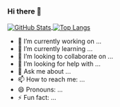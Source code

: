 ### Hi there 👋

<a href="https://github.com/drarahimi">
  <img align="center" alt="GitHub Stats" src="https://github-readme-stats.vercel.app/api?username=drarahimi&theme=algolia&show_icons=true&include_all_commits=true" />
</a>
<a href="https://github.com/drarahimi">
  <img align="center" alt="Top Langs" src="https://github-readme-stats.vercel.app/api/top-langs/?username=drarahimi&theme=algolia&layout=compact" />
</a>



<!--
**drarahimi/drarahimi** is a ✨ _special_ ✨ repository because its `README.md` (this file) appears on your GitHub profile.

Here are some ideas to get you started:
-->

- 🔭 I’m currently working on ...
- 🌱 I’m currently learning ...
- 👯 I’m looking to collaborate on ...
- 🤔 I’m looking for help with ...
- 💬 Ask me about ...
- 📫 How to reach me: ...
- 😄 Pronouns: ...
- ⚡ Fun fact: ...

